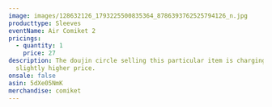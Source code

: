 ```yaml
---
image: images/128632126_1793225500835364_8786393762525794126_n.jpg
producttype: Sleeves
eventName: Air Comiket 2
pricings:
  - quantity: 1
    price: 27
description: The doujin circle selling this particular item is charging a
  slightly higher price.
onsale: false
asin: 5dXe05NmK
merchandise: comiket
---
```

